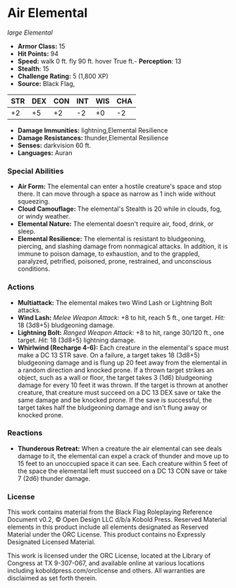 # Air Elemental

*large* *Elemental*

- **Armor Class:** 15
- **Hit Points:** 94 
- **Speed:** walk 0 ft. fly 90 ft. hover True ft.- **Perception**: 13
- **Stealth**: 15
- **Challenge Rating:** 5 (1,800 XP)
- **Source:** Black Flag,

| STR | DEX | CON | INT | WIS | CHA |
| --- | --- | --- | --- | --- | --- |
| +2 | +5 | +2 | -2 | +0 | -2 |

- **Damage Immunities:** lightning,Elemental Resilience
- **Damage Resistances:** thunder,Elemental Resilience
- **Senses:** darkvision 60 ft.
- **Languages:** Auran

### Special Abilities

- **Air Form:** The elemental can enter a hostile creature's space and stop there. It can move through a space as narrow as 1 inch wide without squeezing.
- **Cloud Camouflage:** The elemental's Stealth is 20 while in clouds, fog, or windy weather.
- **Elemental Nature:** The elemental doesn't require air, food, drink, or sleep.
- **Elemental Resilience:** The elemental is resistant to bludgeoning, piercing, and slashing damage from nonmagical attacks. In addition, it is immune to poison damage, to exhaustion, and to the grappled, paralyzed, petrified, poisoned, prone, restrained, and unconscious conditions.

### Actions

- **Multiattack:** The elemental makes two Wind Lash or Lightning Bolt attacks.
- **Wind Lash:** _Melee Weapon Attack:_ +8 to hit, reach 5 ft., one target. _Hit:_ 18 (3d8+5) bludgeoning damage.
- **Lightning Bolt:** _Ranged Weapon Attack:_ +8 to hit, range 30/120 ft., one target. _Hit:_ 18 (3d8+5) lightning damage.
- **Whirlwind (Recharge 4-6):** Each creature in the elemental's space must make a DC 13 STR save. On a failure, a target takes 18 (3d8+5) bludgeoning damage and is flung up 20 feet away from the elemental in a random direction and knocked prone. If a thrown target strikes an object, such as a wall or floor, the target takes 3 (1d6) bludgeoning damage for every 10 feet it was thrown. If the target is thrown at another creature, that creature must succeed on a DC 13 DEX save or take the same damage and be knocked prone. If the save is successful, the target takes half the bludgeoning damage and isn't flung away or knocked prone.

### Reactions

- **Thunderous Retreat:** When a creature the air elemental can see deals damage to it, the elemental can expel a crack of thunder and move up to 15 feet to an unoccupied space it can see. Each creature within 5 feet of the space the elemental left must succeed on a DC 13 CON save or take 7 (2d6) thunder damage.


### License

This work contains material from the Black Flag Roleplaying Reference Document v0.2, © Open Design LLC d/b/a Kobold Press. Reserved Material elements in this product include all elements designated as Reserved Material under the ORC License. This product contains no Expressly Designated Licensed Material.

This work is licensed under the ORC License, located at the Library of Congress at TX 9-307-067, and available online at various locations including koboldpress.com/orclicense and others. All warranties are disclaimed as set forth therein.
